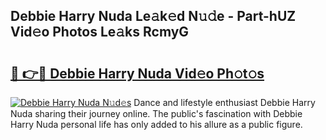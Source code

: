 ## Debbie Harry Nuda Le𝚊k𝚎d N𝚞𝚍e - Part-hUZ Vid𝚎o Photos Le𝚊ks RcmyG

# <h2><a href="http://fbdw49.evod.top/?m=Debbie+Harry+Nuda">🔗 👉🔴 Debbie Harry Nuda Vid𝚎o Ph𝚘t𝚘s</a></h2>

[![Debbie Harry Nuda N𝚞d𝚎s](https://i.imgur.com/8V9OHl7.gif)](http://fbdw49.evod.top/?m=Debbie+Harry+Nuda)
Dance and lifestyle enthusiast Debbie Harry Nuda sharing their journey online. The public's fascination with Debbie Harry Nuda personal life has only added to his allure as a public figure. 
